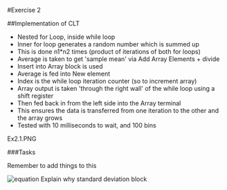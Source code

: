 #Exercise 2

##Implementation of CLT 

 * Nested for Loop, inside while loop
 * Inner for loop generates a random number which is summed up
 * This is done n1*n2 times (product of iterations of both for loops)
 * Average is taken to get 'sample mean' via Add Array Elements + divide 
 * Insert into Array block is used
  * Average is fed into New element
  * Index is the while loop iteration counter (so to increment array)
  * Array output is taken 'through the right wall' of the while loop using a shift register
  * Then fed back in from the left side into the Array terminal
  * This ensures the data is transferred from one iteration to the other and the array grows
 * Tested with 10 milliseconds to wait, and 100 bins

Ex2.1.PNG

###Tasks

Remember to add things to this


![equation](http://www.sciweavers.org/tex2img.php?eq=%5Cfrac%7B%20%20%5Coverline%7BX%7D%20-%20%5Cmu%20%20%7D%7B%20%5Cfrac%7B%20%5Csigma%7D%7B%20%5Csqrt%7Bn%7D%20%7D%20%20&bc=White&fc=Black&im=jpg&fs=12&ff=arev&edit=0%22%20align=%22center%22%20border=%220%22%20alt=%22\frac{%20\overline{X}%20-%20\mu%20}{%20\frac{%20\sigma}{%20\sqrt{n}%20})
Explain why standard deviation block
